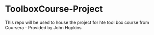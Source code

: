 # ToolboxCourse-Project
This repo will be used to house the project for hte tool box course from Coursera - Provided by John Hopkins
